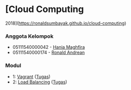 # [Cloud Computing 
2018](https://ronaldsumbayak.github.io/cloud-computing)

### Anggota Kelompok
- 05111540000042 - [Hania Maghfira](https://github.com/hmaghfira)
- 05111540000174 - [Ronald Andrean](https://github.com/ronald-sumbayak)

### Modul
- 1: [Vagrant](vagrant) ([Tugas](vagrant/tugas))
- 2: [Load Balancing](load-balancing) ([Tugas](load-balancing/tugas))
